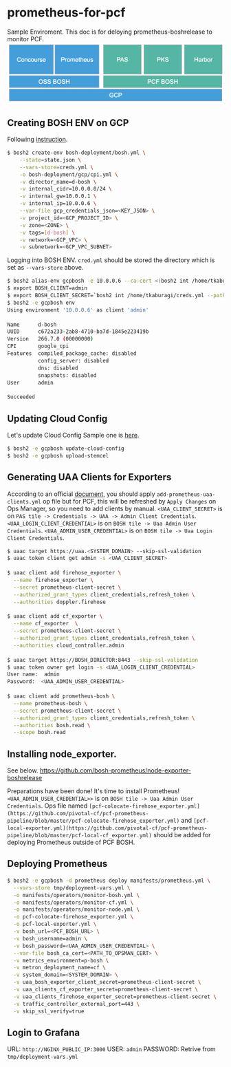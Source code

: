 # prometheus-for-pcf
Sample Enviroment. This doc is for deloying prometheus-boshrelease to monitor PCF.
![](https://github.com/tkaburagi/outside-pcfbosh-prometheus-bosh/blob/master/diagram.png)

## Creating BOSH ENV on GCP
Following [instruction](https://bosh.io/docs/init-google/).
```bash
$ bosh2 create-env bosh-deployment/bosh.yml \
    --state=state.json \
    --vars-store=creds.yml \
    -o bosh-deployment/gcp/cpi.yml \
    -v director_name=d-bosh \
    -v internal_cidr=10.0.0.0/24 \
    -v internal_gw=10.0.0.1 \
    -v internal_ip=10.0.0.6 \
    --var-file gcp_credentials_json=<KEY_JSON> \
    -v project_id=<GCP_PROJECT_ID> \
    -v zone=<ZONE> \
    -v tags=[d-bosh] \
    -v network=<GCP_VPC> \
    -v subnetwork=<GCP_VPC_SUBNET>
```

Logging into BOSH ENV. `cred.yml` should be stored the directory which is set as `--vars-store` above.
```bash
$ bosh2 alias-env gcpbosh -e 10.0.0.6 --ca-cert <(bosh2 int /home/tkaburagi/creds.yml --path /director_ssl/ca)
$ export BOSH_CLIENT=admin
$ export BOSH_CLIENT_SECRET=`bosh2 int /home/tkaburagi/creds.yml --path /admin_password`
$ bosh2 -e gcpbosh env
Using environment '10.0.0.6' as client 'admin'

Name      d-bosh
UUID      c672a233-2ab8-4710-ba7d-1845e223419b
Version   266.7.0 (00000000)
CPI       google_cpi
Features  compiled_package_cache: disabled
          config_server: disabled
          dns: disabled
          snapshots: disabled
User      admin

Succeeded
```

## Updating Cloud Config
Let's update Cloud Config Sample one is [here](https://github.com/tkaburagi/outside-pcfbosh-prometheus-bosh/blob/master/cloud-config.yml).
```bash
$ bosh2 -e gcpbosh update-cloud-config
$ bosh2 -e gcpbosh upload-stemcel
```

## Generating UAA Clients for Exporters
According to an official [document](https://github.com/bosh-prometheus/prometheus-boshrelease#monitoring-cloud-foundry), you should apply `add-prometheus-uaa-clients.yml` op file but for PCF, this will be refreshed by `Apply Changes` on Ops Manager, so you need to add clients by manual. 
`<UAA_CLIENT_SECRET>` is on `PAS tile -> Credentials -> UAA -> Admin Client Credentials`. `<UAA_LOGIN_CLIENT_CREDENTIAL>` is on `BOSH tile -> Uaa Admin User Credentials`. `<UAA_ADMIN_USER_CREDENTIAL>` is on `BOSH tile -> Uaa Login Client Credentials`.
```bash
$ uaac target https://uaa.<SYSTEM_DOMAIN> --skip-ssl-validation
$ uaac token client get admin -s <UAA_CLIENT_SECRET>

$ uaac client add firehose_exporter \
  --name firehose_exporter \
  --secret prometheus-client-secret \
  --authorized_grant_types client_credentials,refresh_token \
  --authorities doppler.firehose

$ uaac client add cf_exporter \
  --name cf_exporter  \
  --secret prometheus-client-secret \
  --authorized_grant_types client_credentials,refresh_token \
  --authorities cloud_controller.admin

$ uaac target https://BOSH_DIRECTOR:8443 --skip-ssl-validation
$ uaac token owner get login -s <UAA_LOGIN_CLIENT_CREDENTIAL>
User name:  admin
Password:  <UAA_ADMIN_USER_CREDENTIAL>

$ uaac client add prometheus-bosh \
  --name prometheus-bosh \
  --secret prometheus-client-secret \
  --authorized_grant_types client_credentials,refresh_token \
  --authorities bosh.read \
  --scope bosh.read
```

## Installing node_exporter. 
See below.
https://github.com/bosh-prometheus/node-exporter-boshrelease

Preparations have been done! It's time to install Prometheus! `<UAA_ADMIN_USER_CREDENTIAL>>` is on `BOSH tile -> Uaa Admin User Credentials`. 
Ops file named `[pcf-colocate-firehose_exporter.yml](https://github.com/pivotal-cf/pcf-prometheus-pipeline/blob/master/pcf-colocate-firehose_exporter.yml)` and `[pcf-local-exporter.yml](https://github.com/pivotal-cf/pcf-prometheus-pipeline/blob/master/pcf-local-cf_exporter.yml)` should be added for deploying Prometheus outside of PCF BOSH.
## Deploying Prometheus
```bash
$ bosh2 -e gcpbosh -d prometheus deploy manifests/prometheus.yml \
  --vars-store tmp/deployment-vars.yml \
  -o manifests/operators/monitor-bosh.yml \
  -o manifests/operators/monitor-cf.yml \
  -o manifests/operators/monitor-node.yml \
  -o pcf-colocate-firehose_exporter.yml \
  -o pcf-local-exporter.yml \
  -v bosh_url=<PCF_BOSH_URL> \
  -v bosh_username=admin \
  -v bosh_password=<UAA_ADMIN_USER_CREDENTIAL> \
  --var-file bosh_ca_cert=<PATH_TO_OPSMAN_CERT> \
  -v metrics_environment=p-bosh \
  -v metron_deployment_name=cf \
  -v system_domain=<SYSTEM_DOMAIN> \
  -v uaa_bosh_exporter_client_secret=prometheus-client-secret \
  -v uaa_clients_cf_exporter_secret=prometheus-client-secret \
  -v uaa_clients_firehose_exporter_secret=prometheus-client-secret \
  -v traffic_controller_external_port=443 \
  -v skip_ssl_verify=true
```

## Login to Grafana
URL: `http://NGINX_PUBLIC_IP:3000`
USER: `admin`
PASSWORD: Retrive from `tmp/deployment-vars.yml`
